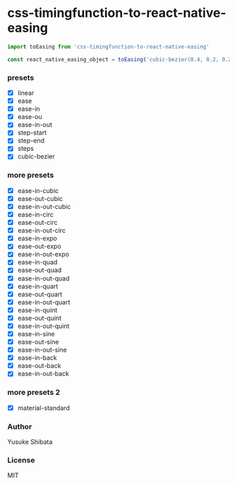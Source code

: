 # css-timingfunction-to-react-native-easing

```js
import toEasing from 'css-timingfunction-to-react-native-easing'

const react_native_easing_object = toEasing('cubic-bezier(0.4, 0.2, 0.2, 1)')

```

### presets

* [x] linear
* [x] ease
* [x] ease-in
* [x] ease-ou
* [x] ease-in-out
* [x] step-start
* [x] step-end
* [x] steps
* [x] cubic-bezier

### more presets

* [x] ease-in-cubic
* [x] ease-out-cubic
* [x] ease-in-out-cubic
* [x] ease-in-circ
* [x] ease-out-circ
* [x] ease-in-out-circ
* [x] ease-in-expo
* [x] ease-out-expo
* [x] ease-in-out-expo
* [x] ease-in-quad
* [x] ease-out-quad
* [x] ease-in-out-quad
* [x] ease-in-quart
* [x] ease-out-quart
* [x] ease-in-out-quart
* [x] ease-in-quint
* [x] ease-out-quint
* [x] ease-in-out-quint
* [x] ease-in-sine
* [x] ease-out-sine
* [x] ease-in-out-sine
* [x] ease-in-back
* [x] ease-out-back
* [x] ease-in-out-back

### more presets 2

* [x] material-standard

### Author

Yusuke Shibata

### License

MIT
